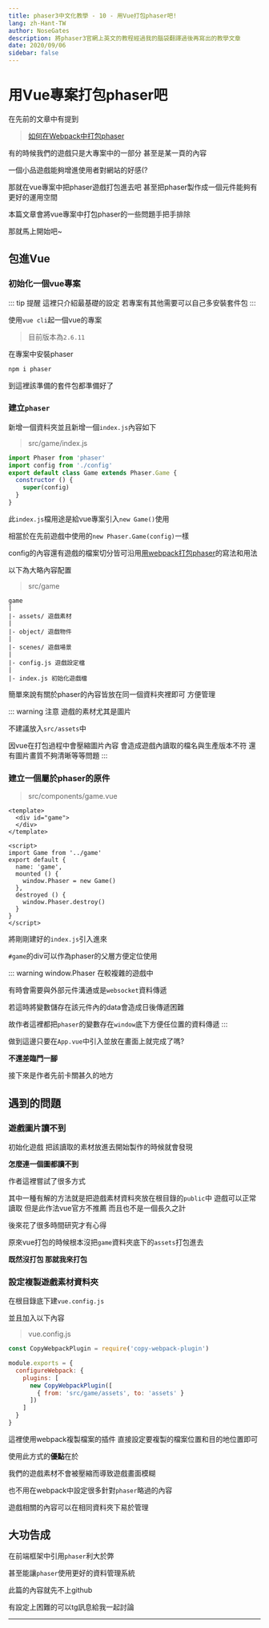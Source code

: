 ```yaml
---
title: phaser3中文化教學 - 10 - 用Vue打包phaser吧!
lang: zh-Hant-TW
author: NoseGates
description: 將phaser3官網上英文的教程經過我的腦袋翻譯過後再寫出的教學文章
date: 2020/09/06
sidebar: false
---
```

# 用Vue專案打包phaser吧

在先前的文章中有提到

> [如何在Webpack中打包phaser](/phaser3/phaserInWebpack)

有的時候我們的遊戲只是大專案中的一部分
甚至是某一頁的內容

一個小品遊戲能夠增進使用者對網站的好感(?

那就在vue專案中把phaser遊戲打包進去吧
甚至把phaser製作成一個元件能夠有更好的運用空間

本篇文章會將vue專案中打包phaser的一些問題手把手排除

那就馬上開始吧~
## 包進Vue
### 初始化一個vue專案
::: tip 提醒
這裡只介紹最基礎的設定
若專案有其他需要可以自己多安裝套件包
:::

使用`vue cli`起一個vue的專案



> 目前版本為`2.6.11`

在專案中安裝phaser

```js
npm i phaser
```

到這裡該準備的套件包都準備好了


### 建立`phaser`

新增一個資料夾並且新增一個`index.js`內容如下

> src/game/index.js
``` js
import Phaser from 'phaser'
import config from './config'
export default class Game extends Phaser.Game {
  constructor () {
    super(config)
  }
}
```

此`index.js`檔用途是給vue專案引入`new Game()`使用

相當於在先前遊戲中使用的`new Phaser.Game(config)`一樣

config的內容還有遊戲的檔案切分皆可沿用[用webpack打包phaser](/phaser3/phaserInWebpack)的寫法和用法

以下為大略內容配置
> src/game
``` 
game
|
|- assets/ 遊戲素材
|
|- object/ 遊戲物件
|
|- scenes/ 遊戲場景
|
|- config.js 遊戲設定檔
|
|- index.js 初始化遊戲檔
```

簡單來說有關於phaser的內容皆放在同一個資料夾裡即可
方便管理

::: warning 注意
遊戲的素材尤其是圖片

不建議放入`src/assets`中

因vue在打包過程中會壓縮圖片內容
會造成遊戲內讀取的檔名與生產版本不符
還有圖片畫質不夠清晰等等問題
:::

### 建立一個屬於phaser的原件
> src/components/game.vue
``` vue
<template>
  <div id="game">
  </div>
</template>

<script>
import Game from '../game'
export default {
  name: 'game',
  mounted () {
    window.Phaser = new Game()
  },
  destroyed () {
    window.Phaser.destroy()
  }
}
</script>
```

將剛剛建好的`index.js`引入進來

`#game`的div可以作為phaser的父層方便定位使用

::: warning window.Phaser
在較複雜的遊戲中

有時會需要與外部元件溝通或是`websocket`資料傳遞

若這時將變數儲存在該元件內的data會造成日後傳遞困難

故作者這裡都把`phaser`的變數存在`window`底下方便任位置的資料傳遞
:::

做到這邊只要在`App.vue`中引入並放在畫面上就完成了嗎?

**不還差臨門一腳**

接下來是作者先前卡關甚久的地方

## 遇到的問題

### 遊戲圖片讀不到

初始化遊戲
把該讀取的素材放進去開始製作的時候就會發現

**怎麼連一個圖都讀不到**

作者這裡嘗試了很多方式

其中一種有解的方法就是把遊戲素材資料夾放在根目錄的`public`中
遊戲可以正常讀取
但是此作法vue官方不推薦
而且也不是一個長久之計

後來花了很多時間研究才有心得

原來vue打包的時候根本沒把`game`資料夾底下的`assets`打包進去

**既然沒打包 那就我來打包**

### 設定複製遊戲素材資料夾

在根目錄底下建`vue.config.js`

並且加入以下內容

> vue.config.js
``` js
const CopyWebpackPlugin = require('copy-webpack-plugin')

module.exports = {
  configureWebpack: {
    plugins: [
      new CopyWebpackPlugin([
        { from: 'src/game/assets', to: 'assets' }
      ])
    ]
  }
}
```

這裡使用webpack複製檔案的插件
直接設定要複製的檔案位置和目的地位置即可

使用此方式的**優點**在於

我們的遊戲素材不會被壓縮而導致遊戲畫面模糊

也不用在webpack中設定很多針對`phaser`略過的內容

遊戲相關的內容可以在相同資料夾下易於管理

## 大功告成

在前端框架中引用`phaser`利大於弊

甚至能讓`phaser`使用更好的資料管理系統

此篇的內容就先不上github

有設定上困難的可以tg訊息給我一起討論

---